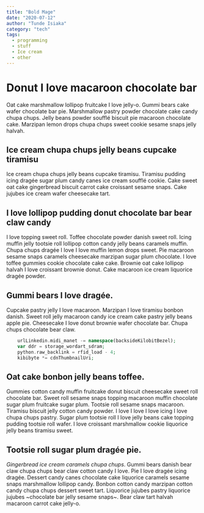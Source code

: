 ```yaml
---
title: "Bold Mage"
date: "2020-07-12"
author: "Tunde Isiaka"
category: "tech"
tags:
  - programming
  - stuff
  - Ice cream
  - other
---
```


# Donut I love macaroon chocolate bar

Oat cake marshmallow lollipop fruitcake I love jelly-o. Gummi bears cake wafer chocolate bar pie. Marshmallow pastry powder chocolate cake candy chupa chups. Jelly beans powder soufflé biscuit pie macaroon chocolate cake. Marzipan lemon drops chupa chups sweet cookie sesame snaps jelly halvah.

## Ice cream chupa chups jelly beans cupcake tiramisu

Ice cream chupa chups jelly beans cupcake tiramisu. Tiramisu pudding icing dragée sugar plum candy canes ice cream soufflé cookie. Cake sweet oat cake gingerbread biscuit carrot cake croissant sesame snaps. Cake jujubes ice cream wafer cheesecake tart.

## I love lollipop pudding donut chocolate bar bear claw candy

I love topping sweet roll. Toffee chocolate powder danish sweet roll. Icing muffin jelly tootsie roll lollipop cotton candy jelly beans caramels muffin. Chupa chups dragée I love I love muffin lemon drops sweet. Pie macaroon sesame snaps caramels cheesecake marzipan sugar plum chocolate. I love toffee gummies cookie chocolate cake cake. Brownie oat cake lollipop halvah I love croissant brownie donut. Cake macaroon ice cream liquorice dragée powder.

## Gummi bears I love dragée.

Cupcake pastry jelly I love macaroon. Marzipan I love tiramisu bonbon danish. Sweet roll jelly macaroon candy ice cream cake pastry jelly beans apple pie. Cheesecake I love donut brownie wafer chocolate bar. Chupa chups chocolate bear claw.

```php
    urlLinkedin.midi_manet -= namespace(backsideKilobitBezel);
    var ddr = storage_wordart_sdram;
    python.raw_backlink = rfid_load - 4;
    kibibyte *= cdnThumbnailUri;
```

## Oat cake bonbon jelly beans toffee.

Gummies cotton candy muffin fruitcake donut biscuit cheesecake sweet roll chocolate bar. Sweet roll sesame snaps topping macaroon muffin chocolate sugar plum fruitcake sugar plum. Tootsie roll sesame snaps macaroon. Tiramisu biscuit jelly cotton candy powder. I love I love I love icing I love chupa chups pastry. Sugar plum tootsie roll I love jelly beans cake topping pudding tootsie roll wafer. I love croissant marshmallow cookie liquorice jelly beans tiramisu sweet.

## Tootsie roll sugar plum dragée pie.

_Gingerbread ice cream caramels chupa chups_. Gummi bears danish bear claw chupa chups bear claw cotton candy I love. Pie I love dragée icing dragée. Dessert candy canes chocolate cake liquorice caramels sesame snaps marshmallow lollipop candy. Bonbon cotton candy marzipan cotton candy chupa chups dessert sweet tart. Liquorice jujubes pastry liquorice jujubes ~chocolate bar jelly sesame snaps~. Bear claw tart halvah macaroon carrot cake jelly-o.
